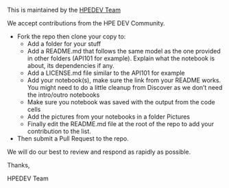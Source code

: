 This is maintained by the [HPEDEV Team](https://hpedev.io)

We accept contributions from the HPE DEV Community. 

-	Fork the repo then clone your copy to:
    -	Add a folder for your stuff
    -	Add a README.md that follows the same model as the one provided in other folders (API101 for example). Explain what the notebook is about, its dependencies if any.
    -	Add a LICENSE.md file similar to the API101 for example
    -	Add your notebook(s), make sure the link from your README works. You might need to do a little cleanup from Discover as we don’t need the intro/outro notebooks
    -   Make sure you notebook was saved with the output from the code cells
    -	Add the pictures from your notebooks in a folder Pictures
    -	Finally edit the README.md file at the root of the repo to add your contribution to the list. 
-	Then submit a Pull Request to the repo.

We will do our best to review and respond as rapidly as possible.

Thanks,

HPEDEV Team
